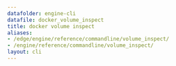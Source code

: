 ```yaml
---
datafolder: engine-cli
datafile: docker_volume_inspect
title: docker volume inspect
aliases:
- /edge/engine/reference/commandline/volume_inspect/
- /engine/reference/commandline/volume_inspect/
layout: cli
---
```


<!--
此页面是根据 Docker 源代码自动生成的。如果您想建议更改此处显示的文本，请在 GitHub 上的源代码仓库中打开一个工单或拉取请求：

https://github.com/docker/cli
-->
